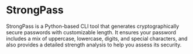 # StrongPass
StrongPass is a Python-based CLI tool that generates cryptographically secure passwords with customizable length. It ensures your password includes a mix of uppercase, lowercase, digits, and special characters, and also provides a detailed strength analysis to help you assess its security. 
